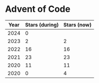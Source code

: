 # Advent of Code

| Year 	| Stars (during) 	| Stars (now) 	|
|------	|----------------	|-------------	|
| 2024 	| 0              	|             	|
| 2023 	| 2              	| 2           	|
| 2022 	| 16             	| 16          	|
| 2021 	| 23             	| 23          	|
| 2020 	| 11             	| 11          	|
| 2020 	|  0             	| 4           	|
